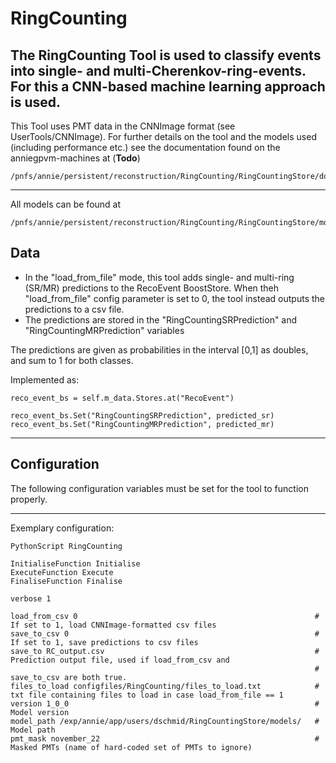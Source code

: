 # RingCounting

The RingCounting Tool is used to classify events into single- and multi-Cherenkov-ring-events.
For this a CNN-based machine learning approach is used. 
---
This Tool uses PMT data in the CNNImage format (see UserTools/CNNImage). For further details on the tool and
the models used (including performance etc.) see the documentation found on the anniegpvm-machines at (**Todo**)
```
/pnfs/annie/persistent/reconstruction/RingCounting/RingCountingStore/documentation/
``` 

---

All models can be found at
```
/pnfs/annie/persistent/reconstruction/RingCounting/RingCountingStore/models/
```

## Data

- In the "load_from_file" mode, this tool adds single- and multi-ring (SR/MR) predictions to the RecoEvent BoostStore. When theh "load_from_file" config parameter is set to 0, the tool instead outputs the predictions to a csv file.
- The predictions are stored in the "RingCountingSRPrediction" and "RingCountingMRPrediction" variables 

The predictions are given as probabilities in the interval [0,1] as doubles, and sum to 1 for both classes.

Implemented as:
```
reco_event_bs = self.m_data.Stores.at("RecoEvent")

reco_event_bs.Set("RingCountingSRPrediction", predicted_sr)
reco_event_bs.Set("RingCountingMRPrediction", predicted_mr)
```

---
## Configuration

The following configuration variables must be set for the tool to function properly.

---
Exemplary configuration:
```
PythonScript RingCounting

InitialiseFunction Initialise
ExecuteFunction Execute
FinaliseFunction Finalise

verbose 1

load_from_csv 0                                                     # If set to 1, load CNNImage-formatted csv files
save_to_csv 0                                                       # If set to 1, save predictions to csv files
save_to RC_output.csv                                               # Prediction output file, used if load_from_csv and 
                                                                    #  save_to_csv are both true.
files_to_load configfiles/RingCounting/files_to_load.txt            # txt file containing files to load in case load_from_file == 1
version 1_0_0                                                       # Model version
model_path /exp/annie/app/users/dschmid/RingCountingStore/models/   # Model path
pmt_mask november_22                                                # Masked PMTs (name of hard-coded set of PMTs to ignore)
```
